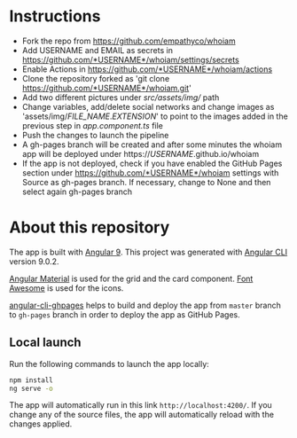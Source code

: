 # Instructions

- Fork the repo from https://github.com/empathyco/whoiam
- Add USERNAME and EMAIL as secrets in https://github.com/*USERNAME*/whoiam/settings/secrets
- Enable Actions in https://github.com/*USERNAME*/whoiam/actions
- Clone the repository forked as 'git clone https://github.com/*USERNAME*/whoiam.git'
- Add two different pictures under *src/assets/img/* path
- Change variables, add/delete social networks and change images as 'assets/img/*FILE_NAME*.*EXTENSION*' to point to the images added in the previous step in *app.component.ts* file
- Push the changes to launch the pipeline
- A gh-pages branch will be created and after some minutes the whoiam app will be deployed under https://*USERNAME*.github.io/whoiam
- If the app is not deployed, check if you have enabled the GitHub Pages section under https://github.com/*USERNAME*/whoiam settings with Source as gh-pages branch. If necessary, change to None and then select again gh-pages branch

# About this repository

The app is built with [Angular 9](https://angular.io). This project was generated with [Angular CLI](https://github.com/angular/angular-cli) version 9.0.2.

[Angular Material](https://material.angular.io/) is used for the grid and the card component. [Font Awesome](https://fontawesome.com/) is used for the icons.

[angular-cli-ghpages](https://github.com/angular-schule/angular-cli-ghpages) helps to build and deploy the app from `master` branch to `gh-pages` branch in order to deploy the app as GitHub Pages.

## Local launch

Run the following commands to launch the app locally:

```sh
npm install
ng serve -o
```

The app will automatically run in this link `http://localhost:4200/`. If you change any of the source files, the app will automatically reload with the changes applied.


